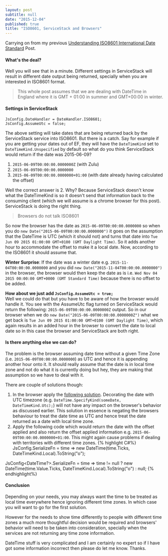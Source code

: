 ```yaml
---
layout: post
subtitle: null
date: "2015-12-04"
published: true
title: "ISO8601, ServiceStack and Browsers"
---
```


Carrying on from my previous [Understanding ISO8601 International Date Standard](http://kamalpreetsingh.com/2015-12-03-understanding-iso8601-date-standard/) Post.

#### What's the deal?
Well you will see that in a minute. Different settings in ServiceStack will result in different date output being returned, specially when you are interested in ISO8601 format. 

> This whole post assumes that we are dealing with DateTime in England where it is GMT + 01:00 in summer and GMT+00:00 in winter.

#### Settings in ServiceStack
```
JsConfig.DateHandler = DateHandler.ISO8601;  
JsConfig.AssumeUtc = false;
```

The above setting will take dates that are being returned back by the ServiceStack service into ISO8601. But there is a catch. Say for example if you are getting your dates out of EF, they will have the `DateTimeKind` set to `DateTimeKind.Unspecified` by default so what do you think ServiceStack would return if the date was 2015-06-09?

1. `2015-06-09T00:00:00.0000000Z` (with Zulu)
2. `2015-06-09T00:00:00.0000000`
3. `2015-06-09T00:00:00.0000000+01:00` (with date already having calculated the offset)

Well the correct answer is 2. Why? Because ServiceStack doesn't know what the DateTimeKind is so it doesn't send that information back to the consuming client (which we will assume is a chrome browser for this post). ServiceStack is doing the right thing.

> Browsers do not talk ISO8601

So now the browser has the date as `2015-06-09T00:00:00.0000000` so when you do `new Date("2015-06-09T00:00:00.0000000")` it goes on the assumption that the DateTime is UTC (which it should not) and turns that date into `Tue Jun 09 2015 01:00:00 GMT+0100 (GMT Daylight Time)`. So it adds another hour to accommodate the offset to make it a local date. Now, according to the ISO8601 it should assume that.

**Winter Surprise**: If the date was a winter date e.g. `2015-11-04T00:00:00.0000000` and you did `new Date("2015-11-04T00:00:00.0000000")` in the browser, the browser would then keep the date as is i.e. `Wed Nov 04 2015 00:00:00 GMT+0000 (GMT Standard Time)` because there is no offset to be added.

**How about we just add `JsConfig.AssumeUtc = true;`**  
Well we could do that but you have to be aware of how the browser would handle it. You see with the AssumeUtc flag turned on ServiceStack would return the following: `2015-06-09T00:00:00.0000000Z` output. So in our browser when we do `new Date("2015-06-09T00:00:00.0000000Z")` what we get back is `Tue Jun 09 2015 01:00:00 GMT+0100 (GMT Daylight Time)`, which again results in an added hour in the browser to convert the date to local date so in this case the browser and ServiceStack are both right.

#### Is there anything else we can do?
The problem is the browser assuming date time without a given Time Zone (i.e. `2015-06-09T00:00:00.0000000`) as UTC and hence it is appending another hour onto it. It should really assume that the date is in local time zone and not do what it is currently doing but hey, they are making that assumption so we have to deal with it.

There are couple of solutions though:

1. In the browser apply the [following solution](http://stackoverflow.com/a/15568516). Decorating the date with UTC timezone (e.g. `DateTime.SpecifyKind(someDate, DateTimeKind.Utc);`) will not have any impact on the browser's behavior as discussed earlier. This solution in essence is negating the browsers behaviour to treat the date time as UTC and hence treat the date returned as a date with local time zone.
2. Apply the following code which would return the date with the offset applied and also return the offset applied information e.g. `2015-06-09T00:00:00.0000000+01:00`. This might again cause problems if dealing with territories with different time zones. 
{% highlight C#%}
JsConfig<DateTime>.SerializeFn = time => new DateTime(time.Ticks, DateTimeKind.Local).ToString("o");

JsConfig<DateTime?>.SerializeFn = time => time != null ? new DateTime(time.Value.Ticks, DateTimeKind.Local).ToString("o") : null;
{% endhighlight%}

#### Conclusion
Depending on your needs, you may always want the time to be treated as local time everywhere hence ignoring different time zones. In which case you will want to go for the first solution.

However for the needs to show time differently to people with different time zones a much more thoughtful decision would be required and browsers' behavior will need to be taken into consideration, specially when the services are not returning any time zone information.

DateTime stuff is very complicated and I am certainly no expert so if I have got some information incorrect then please do let me know. Thanks.